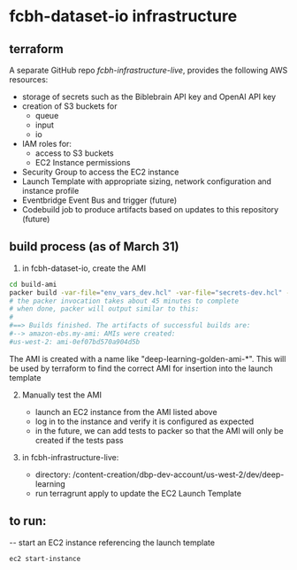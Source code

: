 # fcbh-dataset-io infrastructure 

## terraform
A separate GitHub repo *fcbh-infrastructure-live*, provides the following AWS resources:
- storage of secrets such as the Biblebrain API key and OpenAI API key
- creation of S3 buckets for 
    - queue
    - input
    - io
- IAM roles for:
    - access to S3 buckets
    - EC2 Instance permissions
- Security Group to access the EC2 instance
- Launch Template with appropriate sizing, network configuration and instance profile
- Eventbridge Event Bus and trigger (future)
- Codebuild job to produce artifacts based on updates to this repository (future)

## build process (as of March 31)
1. in fcbh-dataset-io, create the AMI
``` bash
cd build-ami
packer build -var-file="env_vars_dev.hcl" -var-file="secrets-dev.hcl" -debug template.pkr.hcl 
# the packer invocation takes about 45 minutes to complete
# when done, packer will output similar to this:
#
#==> Builds finished. The artifacts of successful builds are:
#--> amazon-ebs.my-ami: AMIs were created:
#us-west-2: ami-0ef07bd570a904d5b
```
The AMI is created with a name like "deep-learning-golden-ami-*". This will be used by terraform to find the correct AMI for insertion into the launch template

2. Manually test the AMI
    - launch an EC2 instance from the AMI listed above
    - log in to the instance and verify it is configured as expected
    - in the future, we can add tests to packer so that the AMI will only be created if the tests pass

3. in fcbh-infrastructure-live:
    - directory: /content-creation/dbp-dev-account/us-west-2/dev/deep-learning
    - run terragrunt apply to update the EC2 Launch Template

## to run:
-- start an EC2 instance referencing the launch template
```
ec2 start-instance 
```

